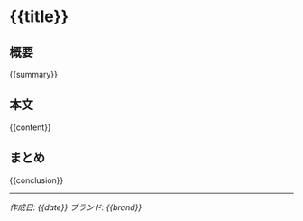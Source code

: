 # {{title}}

## 概要
{{summary}}

## 本文
{{content}}

## まとめ
{{conclusion}}

---
*作成日: {{date}}*
*ブランド: {{brand}}*
